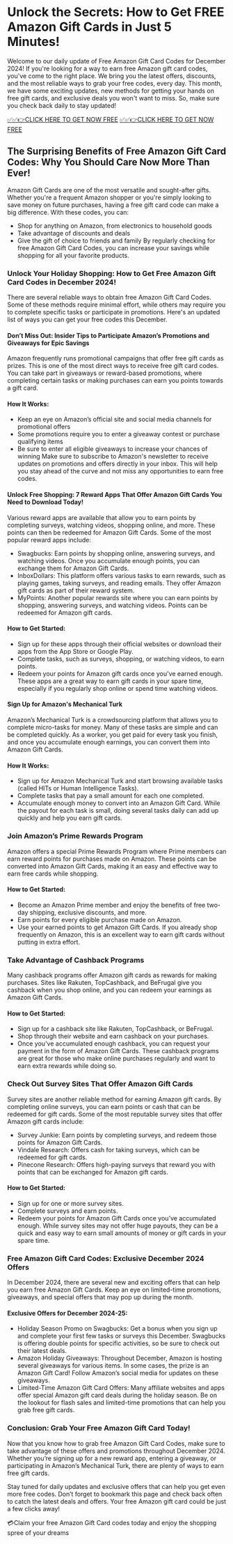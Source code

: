 
# Unlock the Secrets: How to Get FREE Amazon Gift Cards in Just 5 Minutes!

Welcome to our daily update of Free Amazon Gift Card Codes for December 2024! If you're looking for a way to earn free Amazon gift card codes, you've come to the right place. We bring you the latest offers, discounts, and the most reliable ways to grab your free codes, every day. This month, we have some exciting updates, new methods for getting your hands on free gift cards, and exclusive deals you won't want to miss. So, make sure you check back daily to stay updated!

[✅✅👉CLICK HERE TO GET NOW FREE](https://giftsurp.online/amazon/)
[✅✅👉CLICK HERE TO GET NOW FREE](https://giftsurp.online/amazon/)

## The Surprising Benefits of Free Amazon Gift Card Codes: Why You Should Care Now More Than Ever!

Amazon Gift Cards are one of the most versatile and sought-after gifts. Whether you're a frequent Amazon shopper or you're simply looking to save money on future purchases, having a free gift card code can make a big difference. With these codes, you can:

- Shop for anything on Amazon, from electronics to household goods
- Take advantage of discounts and deals
- Give the gift of choice to friends and family
By regularly checking for free Amazon Gift Card Codes, you can increase your savings while shopping for all your favorite products.

### Unlock Your Holiday Shopping: How to Get Free Amazon Gift Card Codes in December 2024!

There are several reliable ways to obtain free Amazon Gift Card Codes. Some of these methods require minimal effort, while others may require you to complete specific tasks or participate in promotions. Here's an updated list of ways you can get your free codes this December.

#### Don’t Miss Out: Insider Tips to Participate Amazon’s Promotions and Giveaways for Epic Savings

Amazon frequently runs promotional campaigns that offer free gift cards as prizes. This is one of the most direct ways to receive free gift card codes. You can take part in giveaways or reward-based promotions, where completing certain tasks or making purchases can earn you points towards a gift card.

#### How It Works:

- Keep an eye on Amazon’s official site and social media channels for promotional offers
- Some promotions require you to enter a giveaway contest or purchase qualifying items
- Be sure to enter all eligible giveaways to increase your chances of winning
Make sure to subscribe to Amazon's newsletter to receive updates on promotions and offers directly in your inbox. This will help you stay ahead of the curve and not miss any opportunities to earn free codes.

#### Unlock Free Shopping: 7 Reward Apps That Offer Amazon Gift Cards You Need to Download Today!

Various reward apps are available that allow you to earn points by completing surveys, watching videos, shopping online, and more. These points can then be redeemed for Amazon Gift Cards. Some of the most popular reward apps include:

- Swagbucks: Earn points by shopping online, answering surveys, and watching videos. Once you accumulate enough points, you can exchange them for Amazon Gift Cards.
- InboxDollars: This platform offers various tasks to earn rewards, such as playing games, taking surveys, and reading emails. They offer Amazon gift cards as part of their reward system.
- MyPoints: Another popular rewards site where you can earn points by shopping, answering surveys, and watching videos. Points can be redeemed for Amazon gift cards.

#### How to Get Started:
- Sign up for these apps through their official websites or download their apps from the App Store or Google Play.
- Complete tasks, such as surveys, shopping, or watching videos, to earn points.
- Redeem your points for Amazon gift cards once you've earned enough.
These apps are a great way to earn gift cards in your spare time, especially if you regularly shop online or spend time watching videos.

#### Sign Up for Amazon's Mechanical Turk
Amazon’s Mechanical Turk is a crowdsourcing platform that allows you to complete micro-tasks for money. Many of these tasks are simple and can be completed quickly. As a worker, you get paid for every task you finish, and once you accumulate enough earnings, you can convert them into Amazon Gift Cards.

#### How It Works:
- Sign up for Amazon Mechanical Turk and start browsing available tasks (called HITs or Human Intelligence Tasks).
- Complete tasks that pay a small amount for each one completed.
- Accumulate enough money to convert into an Amazon Gift Card.
While the payout for each task is small, doing several tasks daily can add up quickly and help you earn gift cards.

### Join Amazon’s Prime Rewards Program
Amazon offers a special Prime Rewards Program where Prime members can earn reward points for purchases made on Amazon. These points can be converted into Amazon Gift Cards, making it an easy and effective way to earn free cards while shopping.

#### How to Get Started:
- Become an Amazon Prime member and enjoy the benefits of free two-day shipping, exclusive discounts, and more.
- Earn points for every eligible purchase made on Amazon.
- Use your earned points to get Amazon Gift Cards.
If you already shop frequently on Amazon, this is an excellent way to earn gift cards without putting in extra effort.

### Take Advantage of Cashback Programs
Many cashback programs offer Amazon gift cards as rewards for making purchases. Sites like Rakuten, TopCashback, and BeFrugal give you cashback when you shop online, and you can redeem your earnings as Amazon Gift Cards.

#### How to Get Started:
- Sign up for a cashback site like Rakuten, TopCashback, or BeFrugal.
- Shop through their website and earn cashback on your purchases.
- Once you've accumulated enough cashback, you can request your payment in the form of Amazon Gift Cards.
These cashback programs are great for those who make online purchases regularly and want to earn extra rewards while doing so.

### Check Out Survey Sites That Offer Amazon Gift Cards
Survey sites are another reliable method for earning Amazon gift cards. By completing online surveys, you can earn points or cash that can be redeemed for gift cards. Some of the most reputable survey sites that offer Amazon gift cards include:

- Survey Junkie: Earn points by completing surveys, and redeem those points for Amazon Gift Cards.
- Vindale Research: Offers cash for taking surveys, which can be redeemed for gift cards.
- Pinecone Research: Offers high-paying surveys that reward you with points that can be exchanged for Amazon gift cards.
#### How to Get Started:
- Sign up for one or more survey sites.
- Complete surveys and earn points.
- Redeem your points for Amazon Gift Cards once you’ve accumulated enough.
While survey sites may not offer huge payouts, they can be a quick and easy way to earn small amounts of money or gift cards in your spare time.

### Free Amazon Gift Card Codes: Exclusive December 2024 Offers
In December 2024, there are several new and exciting offers that can help you earn free Amazon Gift Cards. Keep an eye on limited-time promotions, giveaways, and special offers that may pop up during the month.

#### Exclusive Offers for December 2024-25:
- Holiday Season Promo on Swagbucks: Get a bonus when you sign up and complete your first few tasks or surveys this December. Swagbucks is offering double points for specific activities, so be sure to check out their latest deals.
- Amazon Holiday Giveaways: Throughout December, Amazon is hosting several giveaways for various items. In some cases, the prize is an Amazon Gift Card! Follow Amazon’s social media for updates on these giveaways.
- Limited-Time Amazon Gift Card Offers: Many affiliate websites and apps offer special Amazon gift card deals during the holiday season. Be on the lookout for flash sales and limited-time promotions that can help you grab free gift cards.

### Conclusion: Grab Your Free Amazon Gift Card Today!
Now that you know how to grab free Amazon Gift Card Codes, make sure to take advantage of these offers and promotions throughout December 2024. Whether you’re signing up for a new reward app, entering a giveaway, or participating in Amazon’s Mechanical Turk, there are plenty of ways to earn free gift cards.

Stay tuned for daily updates and exclusive offers that can help you get even more free codes. Don’t forget to bookmark this page and check back often to catch the latest deals and offers. Your free Amazon gift card could be just a few clicks away!

💳Claim your free Amazon Gift Card codes today and enjoy the shopping spree of your dreams


